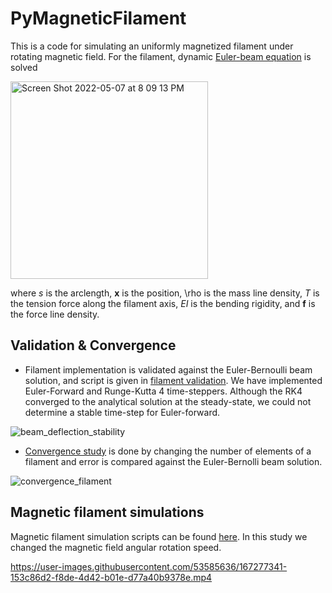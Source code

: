 # PyMagneticFilament
This is a code for simulating an uniformly magnetized filament under rotating magnetic field. For the filament, dynamic [Euler-beam equation](https://www.sciencedirect.com/science/article/pii/S0021999107003051) is solved 

<img width="316" alt="Screen Shot 2022-05-07 at 8 09 13 PM" src="https://user-images.githubusercontent.com/53585636/167277557-a8a67070-9733-46c9-b32e-e361bfda18fc.png">

where  *s* is the arclength, **x** is the position, \rho is the mass line density, *T* is the tension force along the filament axis, *EI* is the bending rigidity, and **f** is the force line density.


## Validation & Convergence
* Filament implementation is validated against the Euler-Bernoulli beam solution, and script is given in 
[filament validation](./example/filament_validation.py). We have implemented Euler-Forward and Runge-Kutta 4 time-steppers. Although the RK4 converged to the analytical solution at the steady-state, we could not determine a stable time-step for Euler-forward.

![beam_deflection_stability](https://user-images.githubusercontent.com/53585636/167277472-2461d861-bc17-47da-9a81-78d87fa9107b.png)



* [Convergence study](./example/filament_convergence.py) is done by changing the number of elements of a filament and error is compared 
against the Euler-Bernolli beam solution.

![convergence_filament](https://user-images.githubusercontent.com/53585636/167277435-d1e9282c-df43-42d2-a7aa-83ad19fa9b9f.png)


## Magnetic filament simulations
Magnetic filament simulation scripts can be found [here](./example/magnetic_filament_simulation.py).
In this study we changed the magnetic field angular rotation speed. 



https://user-images.githubusercontent.com/53585636/167277341-153c86d2-f8de-4d42-b01e-d77a40b9378e.mp4

